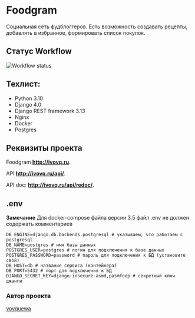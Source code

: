# Foodgram
Социальная сеть фудблоггеров. Есть возможность создавать рецепты, добавлять в избранное, формировать список покупок.

## Статус Workflow
![Workflow status](https://github.com/vovquewa/foodgram-project-react/actions/workflows/main.yml/badge.svg)

## Техлист:
- Python 3.10
- Django 4.0
- Django REST framework 3.13
- Nginx
- Docker
- Postgres


## Реквизиты проекта

Foodgram **http://ivovq.ru**.

API **http://ivovq.ru/api/**.

API doc: **http://ivovq.ru/api/redoc/**.


## .env

**Замечание**
Для docker-compose файла версии 3.5 файл .env не должен содержать комментариев

```.env
DB_ENGINE=django.db.backends.postgresql # указываем, что работаем с postgresql
DB_NAME=postgres # имя базы данных
POSTGRES_USER=postgres # логин для подключения к базе данных
POSTGRES_PASSWORD=password # пароль для подключения к БД (установите свой)
DB_HOST=db # название сервиса (контейнера)
DB_PORT=5432 # порт для подключения к БД
DJANGO_SECRET_KEY=django-insecure-asmd,pasmfoep # секретный ключ джанги
```

### Автор проекта
[vovquewa](https://github.com/vovquewa)
